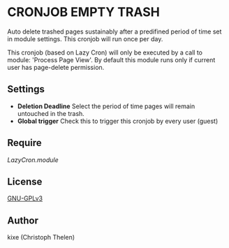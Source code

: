 CRONJOB EMPTY TRASH
===================

Auto delete trashed pages sustainably after a predifined period of time set in module settings.
This cronjob will run once per day.

This cronjob (based on Lazy Cron) will only be executed by a call to module: 'Process Page View'.
By default this module runs only if current user has page-delete permission.

## Settings
+ **Deletion Deadline** Select the period of time pages will remain untouched in the trash.
+ **Global trigger** Check this to trigger this cronjob by every user (guest)

## Require
*LazyCron.module*

## License
[GNU-GPLv3](http://www.gnu.org/licenses/gpl-3.0.html)

## Author
kixe (Christoph Thelen)
